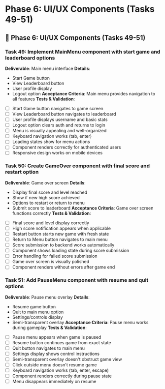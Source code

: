 # Phase 6: UI/UX Components (Tasks 49-51)

## 🎨 Phase 6: UI/UX Components (Tasks 49-51)

### Task 49: Implement MainMenu component with start game and leaderboard options
**Deliverable**: Main menu interface
**Details**:
- Start Game button
- View Leaderboard button
- User profile display
- Logout option
**Acceptance Criteria**: Main menu provides navigation to all features
**Tests & Validation**:
- [ ] Start Game button navigates to game screen
- [ ] View Leaderboard button navigates to leaderboard
- [ ] User profile displays username and basic stats
- [ ] Logout option clears auth and returns to login
- [ ] Menu is visually appealing and well-organized
- [ ] Keyboard navigation works (tab, enter)
- [ ] Loading states show for menu actions
- [ ] Component renders correctly for authenticated users
- [ ] Responsive design works on mobile devices

### Task 50: Create GameOver component with final score and restart option
**Deliverable**: Game over screen
**Details**:
- Display final score and level reached
- Show if new high score achieved
- Options to restart or return to menu
- Submit score to leaderboard
**Acceptance Criteria**: Game over screen functions correctly
**Tests & Validation**:
- [ ] Final score and level display correctly
- [ ] High score notification appears when applicable
- [ ] Restart button starts new game with fresh state
- [ ] Return to Menu button navigates to main menu
- [ ] Score submission to backend works automatically
- [ ] Component shows loading state during score submission
- [ ] Error handling for failed score submission
- [ ] Game over screen is visually polished
- [ ] Component renders without errors after game end

### Task 51: Add PauseMenu component with resume and quit options
**Deliverable**: Pause menu overlay
**Details**:
- Resume game button
- Quit to main menu option
- Settings/controls display
- Semi-transparent overlay
**Acceptance Criteria**: Pause menu works during gameplay
**Tests & Validation**:
- [ ] Pause menu appears when game is paused
- [ ] Resume button continues game from exact state
- [ ] Quit button navigates to main menu
- [ ] Settings display shows control instructions
- [ ] Semi-transparent overlay doesn't obstruct game view
- [ ] Click outside menu doesn't resume game
- [ ] Keyboard navigation works (tab, enter, escape)
- [ ] Component renders correctly during pause state
- [ ] Menu disappears immediately on resume